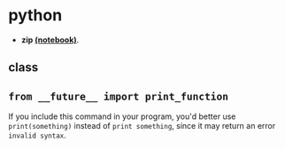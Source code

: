 # python
+ **zip [(notebook)](https://github.com/suzyi/python/blob/master/notebook/zip.ipynb)**.
## class
## `from __future__ import print_function`
If you include this command in your program, you'd better use `print(something)` instead of `print something`, since it may return an error `invalid syntax`.
